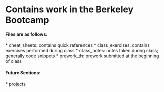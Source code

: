 # Contains work in the Berkeley Bootcamp


<h4>Files are as follows: </h4>
* cheat_sheets: contains quick references
* class_exercises: contains exercises performed during class
* class_notes: notes taken during class; generally code snippets
* prework_th: prework submitted at the beginning of class

<br>

<h4>Future Sections:</h4>
* projects
